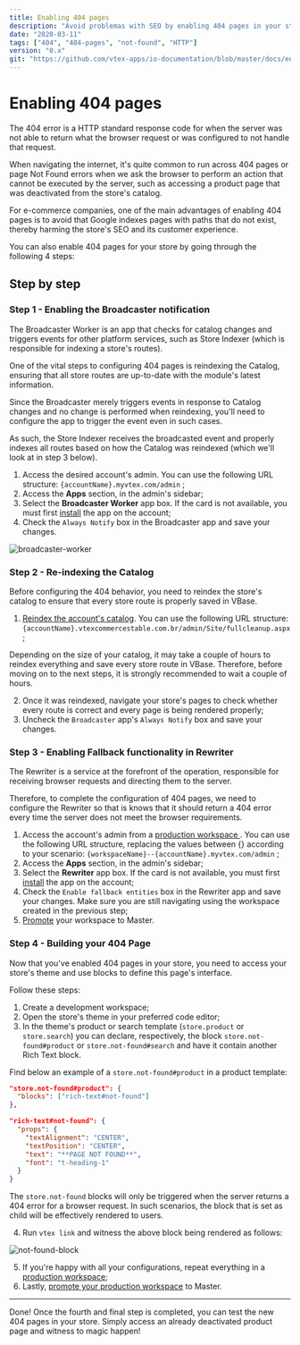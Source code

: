 ```yaml
---
title: Enabling 404 pages
description: "Avoid problemas with SEO by enabling 404 pages in your store."
date: "2020-03-11"
tags: ["404", "404-pages", "not-found", "HTTP"]
version: "0.x"
git: "https://github.com/vtex-apps/io-documentation/blob/master/docs/en/Recipes/development/enabling-404-pages.md"
---
```


# Enabling 404 pages

The 404 error is a HTTP standard response code for when the server was not able to return what the browser request or was configured to not handle that request. 

When navigating the internet, it's quite common to run across 404 pages or page Not Found errors when we ask the browser to perform an action that cannot be executed by the server, such as accessing a product page that was deactivated from the store's catalog.

For e-commerce companies, one of the main advantages of enabling 404 pages is to avoid that Google indexes pages with paths that do not exist, thereby harming the store's SEO and its customer experience. 

You can also enable 404 pages for your store by going through the following 4 steps:

## Step by step

### Step 1 - Enabling the Broadcaster notification

The Broadcaster Worker is an app that checks for catalog changes and triggers events for other platform services, such as  Store Indexer (which is responsible for indexing a store's routes). 

One of the vital steps to configuring 404 pages is reindexing the Catalog, ensuring that all store routes are up-to-date with the module's latest information.

Since the Broadcaster merely triggers events in response to Catalog changes and no change is performed when reindexing, you'll need to configure the app to trigger the event even in such cases.

As such, the Store Indexer receives the broadcasted event and properly indexes all routes based on how the Catalog was reindexed (which we'll look at in step 3 below).

1. Access the desired account's admin. You can use the following URL structure: `{accountName}.myvtex.com/admin` ;
3. Access the **Apps** section, in the admin's sidebar;
4. Select the **Broadcaster Worker** app box. If the card is not available, you must first [install](https://vtex.io/docs/recipes/store/installing-an-app) the app on the account;
5. Check the `Always Notify` box in the Broadcaster app and save your changes. 

![broadcaster-worker](https://user-images.githubusercontent.com/52087100/76466530-a61fd580-63c6-11ea-8e1d-1d0dda1feb7a.png)

### Step 2 - Re-indexing the Catalog

Before configuring the 404 behavior, you need to reindex the store's catalog to ensure that every store route is properly saved in VBase. 

1. [Reindex the account's catalog](https://help.vtex.com/tutorial/understanding-how-to-maintain-a-database--34P9LGs7BCIQK6acQom802). You can use the following URL structure: `{accountName}.vtexcommercestable.com.br/admin/Site/fullcleanup.aspx`;


<div class="alert alert-info">  
Depending on the size of your catalog, it may take a couple of hours to reindex everything and save every store route in VBase. Therefore, before moving on to the next steps, it is strongly recommended to wait a couple of hours. 
</div> 

2. Once it was reindexed, navigate your store's pages to check whether every route is correct and every page is being rendered properly;
3. Uncheck the `Broadcaster` app's `Always Notify` box and save your changes. 

### Step 3 - Enabling Fallback functionality in Rewriter

The Rewriter is a service at the forefront of the operation, responsible for receiving browser requests and directing them to the server. 

Therefore, to complete the configuration of 404 pages, we need to configure the Rewriter so that is knows that it should return a 404 error every time the server does not meet the browser requirements.

1. Access the account's admin from a [production workspace ](https://vtex.io/docs/recipes/store/creating-a-production-workspace). You can use the following URL structure, replacing the values between {} according to your scenario: `{workspaceName}--{accountName}.myvtex.com/admin` ;
2. Access the **Apps** section, in the admin's sidebar;
3. Select the **Rewriter** app box. If the card is not available, you must first [install](https://vtex.io/docs/recipes/store/installing-an-app) the app on the account;
4. Check the `Enable fallback entities` box in the Rewriter app and save your changes. Make sure you are still navigating using the workspace created in the previous step;
5. [Promote](https://vtex.io/docs/recipes/store/promoting-a-workspace-to-master) your workspace to Master.

### Step 4 - Building your 404 Page

Now that you've enabled 404 pages in your store, you need to access your store's theme and use blocks to define this page's interface.

Follow these steps:

1. Create a development workspace;
2. Open the store's theme in your preferred code editor;
3. In the theme's product or search template (`store.product` or `store.search`) you can declare, respectively, the block `store.not-found#product` or `store.not-found#search`  and have it contain another Rich Text block. 
 
 Find below an example of a `store.not-found#product` in a product template: 

```JSON
"store.not-found#product": {
  "blocks": ["rich-text#not-found"]
},

"rich-text#not-found": {
  "props": {
    "textAlignment": "CENTER",
    "textPosition": "CENTER",
    "text": "**PAGE NOT FOUND**",
    "font": "t-heading-1"
  }
}
```

<div class="alert alert-info">  
The <code>store.not-found</code> blocks will only be triggered when the server returns a 404 error for a browser request. In such scenarios, the block that is set as child will be effectively rendered to users. 
</div> 

4. Run `vtex link` and witness the above block being rendered as follows:  

![not-found-block](https://user-images.githubusercontent.com/52087100/76447318-4108b780-63a7-11ea-9b03-77413e0e4855.png)

5. If you're happy with all your configurations, repeat everything in a [production workspace](https://vtex.io/docs/recipes/store/creating-a-production-workspace);
6. Lastly, [promote your production workspace](https://vtex.io/docs/recipes/store/promoting-a-workspace-to-master) to Master.
--- 

Done! Once the fourth and final step is completed, you can test the new 404 pages in your store. Simply access an already deactivated product page and witness to magic happen!